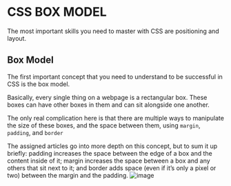 # CSS BOX MODEL
The most important skills you need to master with CSS are positioning and layout.


## Box Model
The first important concept that you need to understand to be successful in CSS is the box model.

Basically, every single thing on a webpage is a rectangular box. These boxes can have other boxes in them and can sit alongside one another.

The only real complication here is that there are multiple ways to manipulate the size of these boxes, and the space between them, using `margin`, `padding`, and `border`

The assigned articles go into more depth on this concept, but to sum it up briefly: padding increases the space between the edge of a box and the content inside of it; margin increases the space between a box and any others that sit next to it; and border adds space (even if it’s only a pixel or two) between the margin and the padding.
![image](https://cdn.statically.io/gh/TheOdinProject/curriculum/main/foundations/html_css/the-box-model/imgs/box-model.png)

